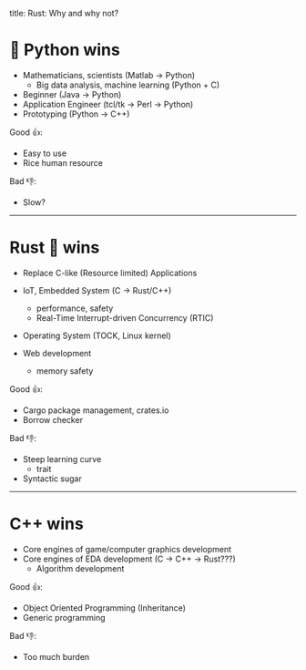 title: Rust: Why and why not?

# 🐍 Python wins

- Mathematicians, scientists (Matlab -> Python)
  - Big data analysis, machine learning (Python + C)
- Beginner (Java -> Python)
- Application Engineer (tcl/tk -> Perl -> Python)
- Prototyping (Python -> C++)

Good 👍:

- Easy to use
- Rice human resource

Bad 👎:

- Slow?

---

# Rust 🦀 wins

- Replace C-like (Resource limited) Applications

- IoT, Embedded System (C -> Rust/C++)
  - performance, safety
  - Real-Time Interrupt-driven Concurrency (RTIC)
- Operating System (TOCK, Linux kernel)
- Web development
  - memory safety

Good 👍:

- Cargo package management, crates.io
- Borrow checker

Bad 👎:

- Steep learning curve
  - trait
- Syntactic sugar

---

# C++ wins

- Core engines of game/computer graphics development
- Core engines of EDA development (C -> C++ -> Rust???)
  - Algorithm development

Good 👍:

- Object Oriented Programming (Inheritance)
- Generic programming

Bad 👎:

- Too much burden

